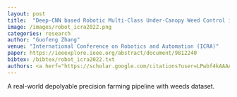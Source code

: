 ```yaml
---
layout: post
title:  "Deep-CNN based Robotic Multi-Class Under-Canopy Weed Control in Precision Farming"
image: /images/robot_icra2022.png
categories: research
author: "Guofeng Zhang"
venue: "International Conference on Robotics and Automation (ICRA)"
paper: https://ieeexplore.ieee.org/abstract/document/9812240
bibtex: /bibtex/robot_icra2022.txt
authors: <a herf="https://scholar.google.com/citations?user=LPwbf4kAAAAJ">Yayun Du</a>, <strong>Guofeng Zhang *</strong>, Darren Tsang, and <a herf="https://scholar.google.com/citations?user=s3tbPWMAAAAJ">Mohammad Khalid Jawed</a>
---
```

A real-world depolyable precision farming pipeline with weeds dataset.